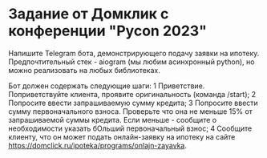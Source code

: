 # Задание от Домклик с конференции "Pycon 2023"

Напишите Telegram бота, демонстрирующего подачу заявки на ипотеку. Предпочтительный стек - aiogram (мы любим асинхронный python), но можно реализовать на любых библиотеках.

Бот должен содержать следующие шаги:
 1 Приветствие. Поприветствуйте клиента, проявите оригинальность (команда /start);
 2 Попросите ввести запрашиваемую сумму кредита;
 3 Попросите ввести сумму первоначального взноса. Проверьте что она не меньше 15% от запрашиваемой суммы кредита. Если меньше - сообщите о необходимости указать бОльший первоначальный взнос;
 4 Сообщите клиенту, что он может подать онлайн-заявку на ипотеку на сайте https://domclick.ru/ipoteka/programs/onlajn-zayavka.